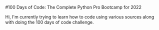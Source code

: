#100 Days of Code: The Complete Python Pro Bootcamp for 2022 

Hi, I'm currently trying to learn how to code using various sources along with doing the 100 days of code challenge.
